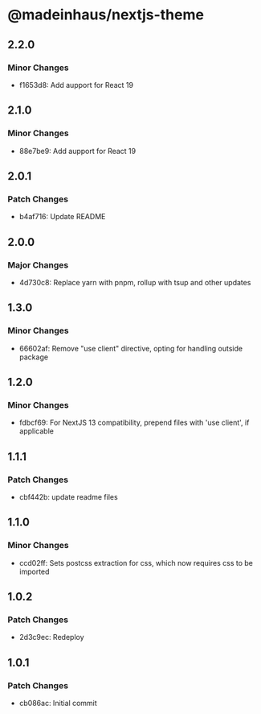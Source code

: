 # @madeinhaus/nextjs-theme

## 2.2.0

### Minor Changes

- f1653d8: Add aupport for React 19

## 2.1.0

### Minor Changes

- 88e7be9: Add aupport for React 19

## 2.0.1

### Patch Changes

- b4af716: Update README

## 2.0.0

### Major Changes

- 4d730c8: Replace yarn with pnpm, rollup with tsup and other updates

## 1.3.0

### Minor Changes

- 66602af: Remove "use client" directive, opting for handling outside package

## 1.2.0

### Minor Changes

- fdbcf69: For NextJS 13 compatibility, prepend files with 'use client', if applicable

## 1.1.1

### Patch Changes

- cbf442b: update readme files

## 1.1.0

### Minor Changes

- ccd02ff: Sets postcss extraction for css, which now requires css to be imported

## 1.0.2

### Patch Changes

- 2d3c9ec: Redeploy

## 1.0.1

### Patch Changes

- cb086ac: Initial commit
